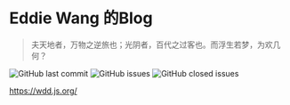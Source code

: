 # Eddie Wang 的Blog

> 夫天地者，万物之逆旅也；光阴者，百代之过客也。而浮生若梦，为欢几何？

![GitHub last commit](https://img.shields.io/github/last-commit/wangduanduan/wangduanduan.github.io.svg) 
![GitHub issues](https://img.shields.io/github/issues/wangduanduan/wangduanduan.github.io.svg) 
![GitHub closed issues](https://img.shields.io/github/issues-closed/wangduanduan/wangduanduan.github.io.svg)



https://wdd.js.org/ 